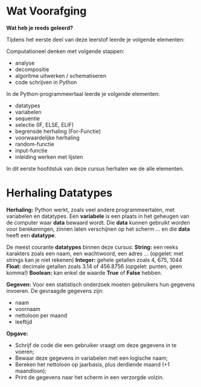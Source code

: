 # Wat Voorafging
**Wat heb je reeds geleerd?**

Tijdens het eerste deel van deze leerstof leerde je volgende elementen: 

Computationeel denken met volgende stappen: 
* analyse
* decompositie
* algoritme uitwerken / schematiseren
* code schrijven in Python

In de Python-programmeertaal leerde je volgende elementen: 

* datatypes
* variabelen 
* sequentie 
* selectie (IF, ELSE, ELIF)
* begrensde herhaling (For-Functie)
* voorwaardelijke herhaling
* random-functie
* input-functie 
* inleiding werken met lijsten 

In dit eerste hoofdstuk van deze cursus herhalen we de alle elementen. 

# Herhaling Datatypes
**Herhaling:**
Python werkt, zoals veel andere programmeertalen, met variabelen en datatypes. 
Een **variabele** is een plaats in het geheugen van de computer waar **data** bewaard wordt. 
Die **data** kunnen gebruikt worden voor berekeningen, zinnen laten verschijnen op het scherm ... 
en die **data** heeft een **datatype**. 

De meest courante **datatypes** binnen deze cursus: 
**String:** een reeks karakters zoals een naam, een wachtwoord, een adres ... (opgelet: met strings kan je niet rekenen)
**Integer:** gehele getallen zoals 4, 675, 1044
**Float:** decimale getallen zoals 3.14 of 456.8756 (opgelet: punten, geen komma!)
**Boolean:** kan enkel de waarde **True** of **False** hebben.

**Gegeven:**
Voor een statistisch onderzoek moeten gebruikers hun gegevens invoeren. De gevraagde gegevens zijn: 
* naam
* voornaam
* nettoloon per maand
* leeftijd 

**Opgave:**
* Schrijf de code die een gebruiker vraagt om deze gegevens in te voeren; 
* Bewaar deze gegevens in variabelen met een logische naam; 
* Bereken het nettoloon op jaarbasis, plus derdiende maand (+1 maandloon);
* Print de gegevens naar het scherm in een verzorgde volzin. 
